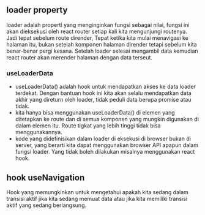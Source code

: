 ## loader property

loader adalah properti yang menginginkan fungsi sebagai nilai, fungsi ini akan dieksekusi oleh react router setiap kali kita mengunjungi routenya. Jadi tepat sebelum route dirender, Tepat ketika kita mulai menavigasi ke halaman itu, bukan setelah komponen halaman dirender tetapi sebelum kita benar-benar pergi kesana. Setelah loader selesai mengambil data kemudian react router akan merender halaman dengan data terseut.

### useLoaderData

-   useLoaderData() adalah hook untuk mendapatkan akses ke data loader terdekat. Dengan bantuan hook ini kita akan selalu mendapatkan data akhir yang direturn oleh loader, tidak peduli data berupa promise atau tidak.
-   kita hanya bisa menggunakan useLoaderData() di elemen yang ditetapkan ke route dan di semua komponen yang mungkin digunakan di dalam elemen itu. Route tigkat yang lebih tinggi tidak bisa menggunakannya.
-   kode yang didefinisikan dalam loader di eksekusi di browser bukan di server, yang berarti kita dapat menggunakan browser API apapun dalam fungsi loader. Yang tidak boleh dilakukan misalnya menggunakan react hook.

## hook useNavigation

Hook yang memungkinkan untuk mengetahui apakah kita sedang dalam transisi aktif jika kita sedang memuat data atau jika kita memiliki transisi aktif yang sedang berlangsung.
